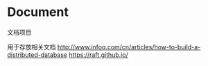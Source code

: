 # Document
文档项目

用于存放相关文档
http://www.infoq.com/cn/articles/how-to-build-a-distributed-database
https://raft.github.io/
